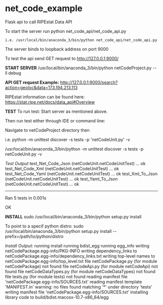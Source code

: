 # net_code_example
Flask api to call RIPEstat Data API

To start the server run python net_code_api/net_code_api.py

`i.e. /usr/local/bin/anaconda_3/bin/python net_code_api/net_code_api.py `

The server binds to loopback address on port 9000

To test the api send GET request to http://127.0.0.1:9000/

**START SERVER**
/usr/local/bin/anaconda_3/bin/python netCodeProject.py --ll debug

**API GET request Example:**
http://127.0.0.1:9000/search?action=geoloc&data=173.194.213.113

RIPEstat information can be found here: https://stat.ripe.net/docs/data_api#Overview

**TEST**
To run test:  Start server as mentioned above. 

Then run test either through IDE or command line:

Navigate to netCodeProject directory then

i.e. python -m unittest discover -s tests -p 'netCodeUnit.py' -v

/usr/local/bin/anaconda_3/bin/python -m unittest discover -s tests -p netCodeUnit.py -v

_Test Output_
test_Net_Code_Json (netCodeUnit.netCodeUnitTest) ... ok
test_Net_Code_Xml (netCodeUnit.netCodeUnitTest) ... ok
test_Net_Code_Yaml (netCodeUnit.netCodeUnitTest) ... ok
test_Xml_To_Json (netCodeUnit.netCodeUnitTest) ... ok
test_Yaml_To_Json (netCodeUnit.netCodeUnitTest) ... ok

----------------------------------------------------------------------
Ran 5 tests in 0.001s

OK

**INSTALL**
sudo /usr/local/bin/anaconda_3/bin/python setup.py install

To point to a specif python distro:
sudo /usr/local/bin/anaconda_3/bin/python setup.py install --prefix=/path/to/python/distro

_Install Output:_
running install
running bdist_egg
running egg_info
writing netCodePackage.egg-info/PKG-INFO
writing dependency_links to netCodePackage.egg-info/dependency_links.txt
writing top-level names to netCodePackage.egg-info/top_level.txt
file netCodePackage.py (for module netCodePackage) not found
file netCodeApi.py (for module netCodeApi) not found
file netCodeDataTypes.py (for module netCodeDataTypes) not found
file tests.py (for module tests) not found
reading manifest file 'netCodePackage.egg-info/SOURCES.txt'
reading manifest template 'MANIFEST.in'
warning: no files found matching '*' under directory 'tests'
writing manifest file 'netCodePackage.egg-info/SOURCES.txt'
installing library code to build/bdist.macosx-10.7-x86_64/egg



